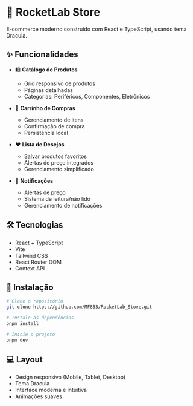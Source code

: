 # 🚀 RocketLab Store

E-commerce moderno construído com React e TypeScript, usando tema Dracula.

## ✨ Funcionalidades

- 🛍️ **Catálogo de Produtos**
  - Grid responsivo de produtos
  - Páginas detalhadas
  - Categorias: Periféricos, Componentes, Eletrônicos

- 🛒 **Carrinho de Compras**
  - Gerenciamento de itens
  - Confirmação de compra
  - Persistência local

- ❤️ **Lista de Desejos**
  - Salvar produtos favoritos
  - Alertas de preço integrados
  - Gerenciamento simplificado

- 🔔 **Notificações**
  - Alertas de preço
  - Sistema de leitura/não lido
  - Gerenciamento de notificações

## 🛠️ Tecnologias

- React + TypeScript
- Vite
- Tailwind CSS
- React Router DOM
- Context API

## 🚀 Instalação

```bash
# Clone o repositório
git clone https://github.com/MF853/RocketLab_Store.git

# Instale as dependências
pnpm install

# Inicie o projeto
pnpm dev
```

## 💻 Layout

- Design responsivo (Mobile, Tablet, Desktop)
- Tema Dracula
- Interface moderna e intuitiva
- Animações suaves
